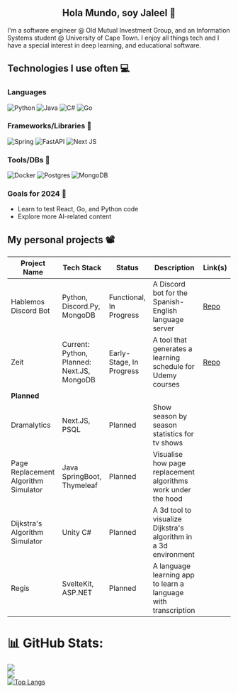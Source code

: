 <h2 align="center">Hola Mundo, soy Jaleel 👋</h2>

I'm a software engineer @ Old Mutual Investment Group, and an Information Systems student @ University of Cape Town. I enjoy all things tech and I have a special interest in deep learning, and
educational software. 

## Technologies I use often 💻
### Languages
![Python](https://img.shields.io/badge/python-3670A0?style=for-the-badge&logo=python&logoColor=ffdd54)
![Java](https://img.shields.io/badge/java-%23ED8B00.svg?style=for-the-badge&logo=openjdk&logoColor=white)
![C#](https://img.shields.io/badge/c%23-%23239120.svg?style=for-the-badge&logo=csharp&logoColor=white)
	![Go](https://img.shields.io/badge/go-%2300ADD8.svg?style=for-the-badge&logo=go&logoColor=white)

### Frameworks/Libraries 💽
![Spring](https://img.shields.io/badge/spring-%236DB33F.svg?style=for-the-badge&logo=spring&logoColor=white)
 ![FastAPI](https://img.shields.io/badge/FastAPI-005571?style=for-the-badge&logo=fastapi)
 ![Next JS](https://img.shields.io/badge/Next-black?style=for-the-badge&logo=next.js&logoColor=white)

### Tools/DBs 🔧
![Docker](https://img.shields.io/badge/docker-%230db7ed.svg?style=for-the-badge&logo=docker&logoColor=white)
![Postgres](https://img.shields.io/badge/postgres-%23316192.svg?style=for-the-badge&logo=postgresql&logoColor=white)
![MongoDB](https://img.shields.io/badge/MongoDB-%234ea94b.svg?style=for-the-badge&logo=mongodb&logoColor=white)

### Goals for 2024 🥅

- Learn to test React, Go, and Python code
- Explore more AI-related content

## My personal projects 📽

| Project Name   | Tech Stack       | Status        | Description                 | Link(s)                      |
|----------------|-----------------|---------------|-----------------------------|-----------------------------|
|Hablemos Discord Bot      | Python, Discord.Py, MongoDB    | Functional, In Progress   | A Discord bot for the Spanish-English language server | [Repo](https://github.com/Jaleel-VS/hablemos-discordpy-bot) |
|Zeit     | Current: Python, Planned: Next.JS, MongoDB    | Early-Stage, In Progress   | A tool that generates a learning schedule for Udemy courses | [Repo](https://github.com/Jaleel-VS/zeit) |
|**Planned**       |     |   |  |  |
|Dramalytics      | Next.JS, PSQL    | Planned  | Show season by season statistics for tv shows |  |
|Page Replacement Algorithm Simulator | Java SpringBoot, Thymeleaf    | Planned   | Visualise how page replacement algorithms work under the hood |  |
|Dijkstra's Algorithm Simulator | Unity C#    | Planned   | A 3d  tool to visualize Dijkstra's algorithm in a 3d environment |  |
|Regis | SvelteKit, ASP.NET    | Planned   | A language learning app to learn a language with transcription |  |




# 📊 GitHub Stats:
![](https://github-readme-stats.vercel.app/api?username=Jaleel-VS&theme=default&hide_border=false&include_all_commits=false&count_private=false)<br/>
![](https://github-readme-streak-stats.herokuapp.com/?user=Jaleel-VS&theme=default&hide_border=false)<br/>
[![Top Langs](https://github-readme-stats.vercel.app/api/top-langs/?username=Jaleel-VS&layout=donut-vertical)](https://github.com/anuraghazra/github-readme-stats)
